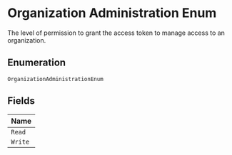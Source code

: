 
# Organization Administration Enum

The level of permission to grant the access token to manage access to an organization.

## Enumeration

`OrganizationAdministrationEnum`

## Fields

| Name |
|  --- |
| `Read` |
| `Write` |

